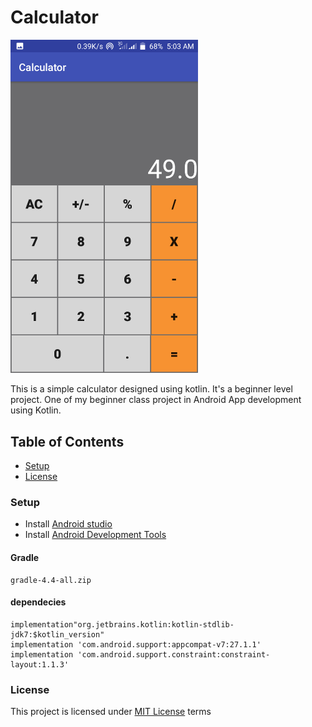  # Calculator
 <p float ="center">
     <img src="./images/cal1.png" width="300" />
</p>


This is a simple calculator designed using kotlin. It's a 
beginner level project. One of my beginner class project
in Android App development using Kotlin.

## Table of Contents
* [Setup](#setup)
* [License](#license)
### Setup
* Install [Android studio](https://developer.android.com/studio)
* Install [Android Development Tools](https://docs.oracle.com/en/middleware/developer-tools/jet/tutorials/jetma/index.html)
#### Gradle 
    gradle-4.4-all.zip
#### dependecies 
    implementation"org.jetbrains.kotlin:kotlin-stdlib-jdk7:$kotlin_version"
    implementation 'com.android.support:appcompat-v7:27.1.1'
    implementation 'com.android.support.constraint:constraint-layout:1.1.3'
### License
This project is licensed under [MIT License](./LICENSE) terms 
